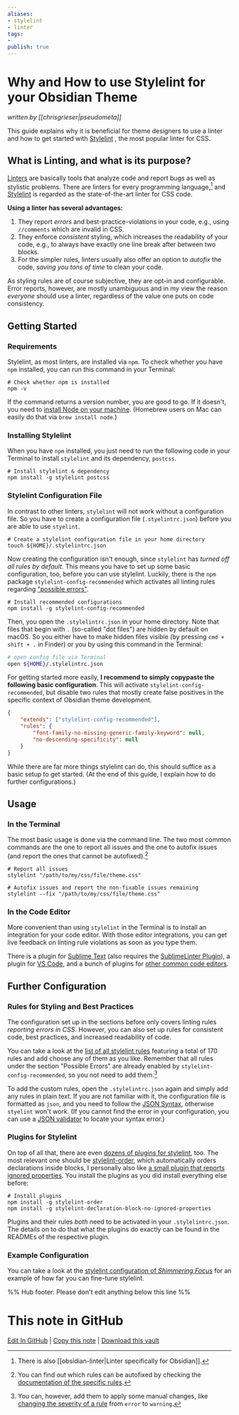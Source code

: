 ```yaml
---
aliases: 
- stylelint
- linter
tags:
- 
publish: true
---
```


# Why and How to use Stylelint for your Obsidian Theme
*written by [[chrisgrieser|pseudometa]]*

This guide explains why it is beneficial for theme designers to use a linter and how to get started with [Stylelint](https://stylelint.io/) , the most popular linter for CSS.

## What is Linting, and what is its purpose?
[Linters](https://www.wikiwand.com/en/Lint_(software)) are basically tools that analyze code and report bugs as well as stylistic problems. There are linters for every programming language,[^1] and [Stylelint](https://stylelint.io/) is regarded as the state-of-the-art linter for CSS code.

__Using a linter has several advantages:__
1. They report *errors* and best-practice-violations in your code, e.g., using `//comments` which are invalid in CSS.
2. They enforce *consistent* styling, which increases the readability of your code, e.g., to always have exactly one line break after between two blocks.
3. For the simpler rules, linters usually also offer an option to *autofix* the code, *saving you tons of time* to clean your code.

As styling rules are of course subjective, they are opt-in and configurable. Error reports, however, are mostly unambiguous and in my view the reason *everyone* should use a linter, regardless of the value one puts on code consistency.

## Getting Started

### Requirements
Stylelint, as most linters, are installed via `npm`. To check whether you have `npm` installed, you can run this command in your Terminal:

```shell
# Check whether npm is installed
npm -v
```

If the command returns a version number, you are good to go. If it doesn't, you need to [install Node on your machine](https://docs.npmjs.com/downloading-and-installing-node-js-and-npm). (Homebrew users on Mac can easily do that via `brew install node`.)

### Installing Stylelint
When you have `npm` installed, you just need to run the following code in your Terminal to install `stylelint` and its dependency, `postcss`. 

```shell
# Install stylelint & dependency
npm install -g stylelint postcss
```

### Stylelint Configuration File
In contrast to other linters, `stylelint` will not work without a configuration file. So you have to create a configuration file (`.styelintrc.json`) before you are able to use `styelint`.

```shell
# Create a stylelint configuration file in your home directory
touch ${HOME}/.stylelintrc.json
```

Now creating the configuration isn't enough, since `stylelint` has *turned off all rules by default*. This means you have to set up some basic configuration, too, before you can use stylelint. Luckily, there is the `npm` package `stylelint-config-recommended` which activates all linting rules regarding ["possible errors"](https://stylelint.io/user-guide/rules/list/#possible-errors).

```shell
# Install recommended configurations
npm install -g stylelint-config-recommended
```

Then, you open the `.stylelintrc.json` in your home directory. Note that files that begin with `.` (so-called "dot files") are hidden by default on macOS. So you either have to make hidden files visible (by pressing `cmd + shift + .` in Finder) or you by using this command in the Terminal:

```bash
# open config file via Terminal
open ${HOME}/.stylelintrc.json
```

For getting started more easily, __I recommend to simply copypaste the following basic configuration__. This will activate `stylelint-config-recommended`, but disable two rules that mostly create false positives in the specific context of Obsidian theme development.

```json
{
	"extends": ["stylelint-config-recommended"],
	"rules": {
		"font-family-no-missing-generic-family-keyword": null,
		"no-descending-specificity": null
	}
}
```

While there are far more things stylelint can do, this should suffice as a basic setup to get started. (At the end of this guide, I explain how to do further configurations.)

## Usage

### In the Terminal
The most basic usage is done via the command line. The two most common commands are the one to report all issues and the one to autofix issues (and report the ones that cannot be autofixed).[^2]

```shell
# Report all issues
stylelint "/path/to/my/css/file/theme.css"

# Autofix issues and report the non-fixable issues remaining
stylelint --fix "/path/to/my/css/file/theme.css"
```

### In the Code Editor
More convenient than using `stylelint` in the Terminal is to install an integration for your code editor. With those editor integrations, you can get live feedback on linting rule violations as soon as you type them.

There is a plugin for [Sublime Text](https://packagecontrol.io/packages/SublimeLinter-stylelint) (also requires the [SublimeLinter Plugin](https://packagecontrol.io/packages/SublimeLinter)), a plugin for [VS Code](https://marketplace.visualstudio.com/items?itemName=stylelint.vscode-stylelint), and a bunch of plugins for [other common code editors](https://stylelint.io/user-guide/integrations/editor/).

## Further Configuration

### Rules for Styling and Best Practices
The configuration set up in the sections before only covers linting rules *reporting errors in CSS*. However, you can also set up rules for consistent code, best practices, and increased readability of code.

You can take a look at the [list of all stylelint rules](https://stylelint.io/user-guide/rules/list/) featuring a total of 170 rules and add choose any of them as you like. Remember that all rules under the section "Possible Errors" are already enabled by `stylelint-config-recommended`, so you not need to add them.[^3]

To add the custom rules, open the `.stylelintrc.json` again and simply add any rules in plain text. If you are not familiar with it, the configuration file is formatted as `json`, and you need to follow the [JSON Syntax](https://www.w3schools.com/js/js_json_syntax.asp), otherwise `styelint` won't work. (If you cannot find the error in your configuration, you can use a [JSON validator](https://jsonformatter.curiousconcept.com/) to locate your syntax error.)

### Plugins for Stylelint
On top of all that, there are even [dozens of plugins for stylelint](https://github.com/hudochenkov/stylelint-order), too. The most relevant one should be [stylelint-order](https://github.com/hudochenkov/stylelint-order), which automatically orders declarations inside blocks, I personally also like [a small plugin that reports ignored properties](https://www.npmjs.com/package/stylelint-declaration-block-no-ignored-properties). You install the plugins as you did install everything else before:

```shell
# Install plugins
npm install -g stylelint-order 
npm install -g stylelint-declaration-block-no-ignored-properties
```

Plugins and their rules *both* need to be activated in your `.stylelintrc.json`. The details on to do that what the plugins do exactly can be found in the READMEs of the respective plugin.

### Example Configuration
You can take a look at the [stylelint configuration of *Shimmering Focus*](https://github.com/chrisgrieser/shimmering-focus/blob/main/.stylelintrc.json) for an example of how far you can fine-tune stylelint.

[^1]: There is also [[obsidian-linter|Linter specifically for Obsidian]].
[^2]: You can find out which rules can be autofixed by checking the [documentation of the specific rules](https://stylelint.io/user-guide/rules/list/#possible-errors).
[^3]: You can, however, add them to apply some manual changes, like [changing the severity of a rule](https://stylelint.io/user-guide/configure#severity) from `error` to `warning`.

%% Hub footer: Please don't edit anything below this line %%

# This note in GitHub

<span class="git-footer">[Edit In GitHub](https://github.dev/obsidian-community/obsidian-hub/blob/main/04%20-%20Guides%2C%20Workflows%2C%20%26%20Courses/Guides/Why%20and%20How%20to%20use%20Stylelint%20for%20your%20Obsidian%20Theme.md "git-hub-edit-note") | [Copy this note](https://raw.githubusercontent.com/obsidian-community/obsidian-hub/main/04%20-%20Guides%2C%20Workflows%2C%20%26%20Courses/Guides/Why%20and%20How%20to%20use%20Stylelint%20for%20your%20Obsidian%20Theme.md "git-hub-copy-note") | [Download this vault](https://github.com/obsidian-community/obsidian-hub/archive/refs/heads/main.zip "git-hub-download-vault") </span>
